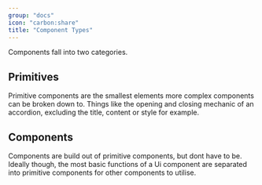 ```yaml
---
group: "docs"
icon: "carbon:share"
title: "Component Types"
---
```


Components fall into two categories.

## Primitives

Primitive components are the smallest elements more complex components can be broken down to. Things like the opening and closing mechanic of an accordion, excluding the title, content or style for example.

## Components

Components are build out of primitive components, but dont have to be. Ideally though, the most basic functions of a Ui component are separated into primitive components for other components to utilise.

